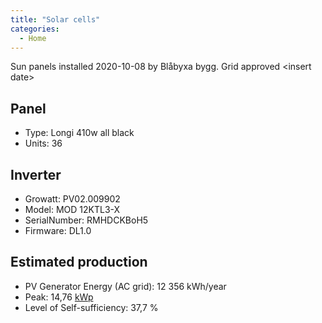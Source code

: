 ```yaml
---
title: "Solar cells"
categories:
  - Home
---
```

Sun panels installed 2020-10-08 by Blåbyxa bygg.
Grid approved \<insert date\>

## Panel

- Type: Longi 410w all black
- Units: 36

## Inverter

- Growatt: PV02.009902
- Model: MOD 12KTL3-X
- SerialNumber: RMHDCKBoH5
- Firmware: DL1.0

## Estimated production

- PV Generator Energy (AC grid): 12 356 kWh/year
- Peak: 14,76 [kWp](https://hemsol.se/solceller/kw-kwp-markeffekt/)
- Level of Self-sufficiency: 37,7 %
